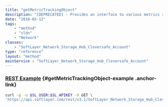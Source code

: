 ```yaml
---
title: "getMetricTrackingObject"
description: "[DEPRECATED] - Provides an interface to various metrics relating to the usage of an IBM Cloud Object Storage account."
date: "2018-02-12"
tags:
    - "method"
    - "sldn"
    - "Network"
classes:
    - "SoftLayer_Network_Storage_Hub_Cleversafe_Account"
type: "reference"
layout: "method"
mainService : "SoftLayer_Network_Storage_Hub_Cleversafe_Account"
---
```


### [REST Example](#getMetricTrackingObject-example) <a href="/article/rest/"><i class="fas fa-question"></i></a> {#getMetricTrackingObject-example .anchor-link} 
```bash
curl -g -u $SL_USER:$SL_APIKEY -X GET \
'https://api.softlayer.com/rest/v3.1/SoftLayer_Network_Storage_Hub_Cleversafe_Account/{SoftLayer_Network_Storage_Hub_Cleversafe_AccountID}/getMetricTrackingObject'
```
